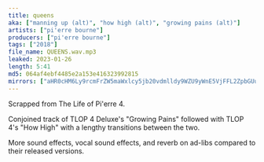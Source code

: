```yaml
---
title: queens
aka: ["manning up (alt)", "how high (alt)", "growing pains (alt)"]
artists: ["pi'erre bourne"]
producers: ["pi'erre bourne"]
tags: ["2018"]
file_name: QUEENS.wav.mp3
leaked: 2023-01-26
length: 5:41
md5: 064af4ebf4485e2a153e416323992815
mirrors: ["aHR0cHM6Ly9rcmFrZW5maWxlcy5jb20vdmlldy9WZU9yWnE5VjFFL2ZpbGUuaHRtbA==", "aHR0cHM6Ly9kYnJlZS5vcmcvdi8zNzE5MzU="]
---
```

Scrapped from The Life of Pi'erre 4.

Conjoined track of TLOP 4 Deluxe's "Growing Pains" followed with TLOP 4's "How High" with a lengthy transitions between the two.

More sound effects, vocal sound effects, and reverb on ad-libs compared to their released versions.

